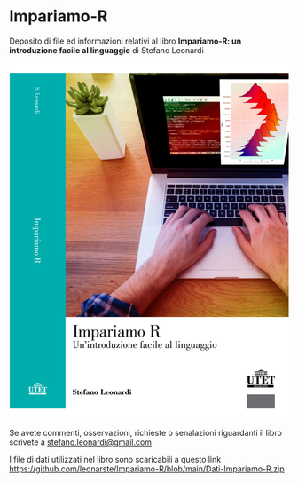 # Impariamo-R
Deposito di file ed informazioni relativi al  libro **Impariamo-R: un introduzione facile al linguaggio** di Stefano Leonardi

![](Figure/cover_verde.png)


Se avete commenti, osservazioni, richieste o senalazioni riguardanti il libro scrivete a stefano.leonardi@gmail.com

I file di dati utilizzati nel libro sono scaricabili a questo link https://github.com/leonarste/Impariamo-R/blob/main/Dati-Impariamo-R.zip
